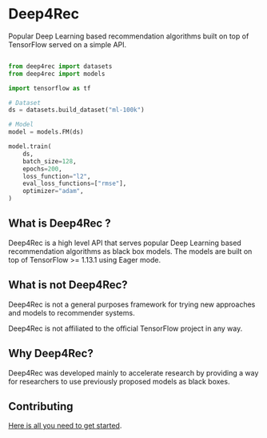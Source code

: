 # Deep4Rec

Popular Deep Learning based recommendation algorithms built on top of TensorFlow served on a simple API.

```python

from deep4rec import datasets
from deep4rec import models

import tensorflow as tf

# Dataset
ds = datasets.build_dataset("ml-100k")

# Model
model = models.FM(ds)

model.train(
    ds,
    batch_size=128,
    epochs=200,
    loss_function="l2",
    eval_loss_functions=["rmse"],
    optimizer="adam",
)
```

## What is Deep4Rec ?

Deep4Rec is a high level API that serves popular Deep Learning based recommendation algorithms as black box models. The models are built on top of TensorFlow >= 1.13.1 using Eager mode.

## What is not Deep4Rec?

Deep4Rec is not a general purposes framework for trying new approaches and models to recommender systems.

Deep4Rec is not affiliated to the official TensorFlow project in any way.

## Why Deep4Rec?

Deep4Rec was developed mainly to accelerate research by providing a way for researchers to use previously proposed models as black boxes.

## Contributing

[Here is all you need to get started](CONTRIBUTE.md).
